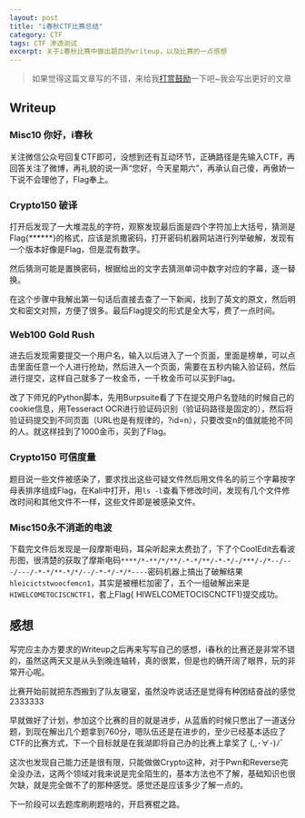 ```yaml
---
layout: post
title: "i春秋CTF比赛总结"
category: CTF
tags: CTF 渗透测试
excerpt: 关于i春秋比赛中做出题目的writeup，以及比赛的一点感想
---
```



> 如果觉得这篇文章写的不错，来给我[打赏鼓励](http://d3.freep.cn/3tb_160710193136wkl4568789.jpg)一下吧~我会写出更好的文章

## Writeup 

### Misc10 你好，i春秋

关注微信公众号回复CTF即可，没想到还有互动环节，正确路径是先输入CTF，再回答关注了微博，再礼貌的说一声“您好，今天星期六”，再承认自己傻，再傲娇一下说不会理他了，Flag奉上。

### Crypto150 破译

打开后发现了一大堆混乱的字符，观察发现最后面是四个字符加上大括号，猜测是Flag{\*\*\*\*\*\*}的格式，应该是凯撒密码，打开密码机器网站进行列举破解，发现有一个版本好像是Flag，但是混有数字。

然后猜测可能是置换密码，根据给出的文字去猜测单词中数字对应的字幕，逐一替换。

在这个步骤中我解出第一句话后直接去查了一下新闻，找到了英文的原文，然后明文和密文对照，方便了很多。最后Flag提交的形式是全大写，费了一点时间。

### Web100 Gold Rush

进去后发现需要提交一个用户名，输入以后进入了一个页面，里面是榜单，可以点击里面任意一个人进行抢劫，然后进入一个页面，需要在五秒内输入验证码，然后进行提交，这样自己就多了一枚金币，一千枚金币可以买到Flag。

改了下师兄的Python脚本，先用Burpsuite看了下在提交用户名登陆的时候自己的cookie信息，用Tesseract OCR进行验证码识别（验证码路径是固定的），然后将验证码提交到不同页面（URL也是有规律的，?id=n），只要改变n的值就能抢不同的人。就这样挂到了1000金币，买到了Flag。

### Crypto150 可信度量

题目说一些文件被感染了，要求找出这些可疑文件然后用文件名的前三个字幕按字母表排序组成Flag，在Kali中打开，用`ls -l`查看下修改时间，发现有几个文件修改时间和其他文件不一样，这些文件即是被感染文件。



### Misc150永不消逝的电波 

下载完文件后发现是一段摩斯电码，耳朵听起来太费劲了，下了个CoolEdit去看波形图，很清楚的获取了摩斯电码`****/*-**/*/**/-*-*/**/-*-*/-/***/-/*--/---/---/-*-*/**-*/*/--/-*-*/-*/*----`密码机器上搞出了破解结果`hleicictstwoocfemcn1`，其实是被栅栏加密了，五个一组破解出来是`HIWELCOMETOCISCNCTF1`，套上Flag{ HIWELCOMETOCISCNCTF1}提交成功。


## 感想

写完应主办方要求的Writeup之后再来写写自己的感想，i春秋的比赛还是非常不错的，虽然这两天又是从头到晚连轴转，真的很累，但是也的确开阔了眼界，玩的非常开心呢。

比赛开始前就把东西搬到了队友寝室，虽然没咋说话还是觉得有种团结奋战的感觉2333333

早就做好了计划，参加这个比赛的目的就是进步，从蓝盾的时候只憋出了一道送分题，到现在解出几个题拿到760分，嗯队伍还是在进步的，至少已经基本适应了CTF的比赛方式，下一个目标就是在我湖即将自己办的比赛上拿奖了 (,,･∀･)ﾉ゛

这次也发现自己能力还是很有限，只能做做Crypto这种，对于Pwn和Reverse完全没办法，这两个领域对我来说是完全陌生的，基本方法也不了解，基础知识也很欠缺，就是完全做不了的那种感觉。感觉还是应该多少了解一点的。

下一阶段可以去题库刷刷题啥的，开启赛棍之路。